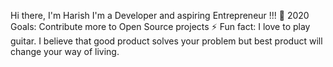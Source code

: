 Hi there, I'm Harish 
I'm a  Developer and aspiring Entrepreneur !!!
🥅 2020 Goals: Contribute more to Open Source projects
⚡ Fun fact: I love to play guitar.
I believe that good product solves your problem but best product will change your way of living.

